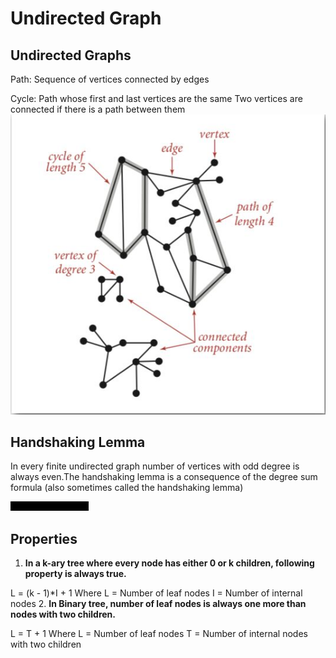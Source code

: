 # Undirected Graph

## Undirected Graphs

Path: Sequence of vertices connected by edges

Cycle: Path whose first and last vertices are the same
Two vertices are connected if there is a path between them
![image](../../media/Undirected-Graph-image1.jpg)

## Handshaking Lemma

In every finite undirected graph number of vertices with odd degree is always even.The handshaking lemma is a consequence of the degree sum formula (also sometimes called the handshaking lemma)

![image](../../media/Undirected-Graph-image2.jpg)

## Properties

1. **In a k-ary tree where every node has either 0 or k children, following property is always true.**

L = (k - 1)*I + 1
Where L = Number of leaf nodes
I = Number of internal nodes
2. **In Binary tree, number of leaf nodes is always one more than nodes with two children.**

L = T + 1
Where L = Number of leaf nodes
T = Number of internal nodes with two children
